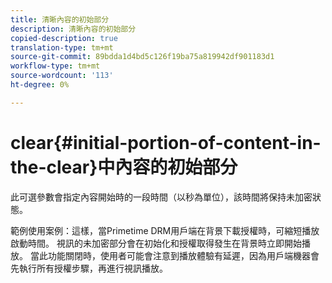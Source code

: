 ```yaml
---
title: 清晰內容的初始部分
description: 清晰內容的初始部分
copied-description: true
translation-type: tm+mt
source-git-commit: 89bdda1d4bd5c126f19ba75a819942df901183d1
workflow-type: tm+mt
source-wordcount: '113'
ht-degree: 0%

---
```



# clear{#initial-portion-of-content-in-the-clear}中內容的初始部分

此可選參數會指定內容開始時的一段時間（以秒為單位），該時間將保持未加密狀態。

範例使用案例：這樣，當Primetime DRM用戶端在背景下載授權時，可縮短播放啟動時間。 視訊的未加密部分會在初始化和授權取得發生在背景時立即開始播放。 當此功能關閉時，使用者可能會注意到播放體驗有延遲，因為用戶端機器會先執行所有授權步驟，再進行視訊播放。
